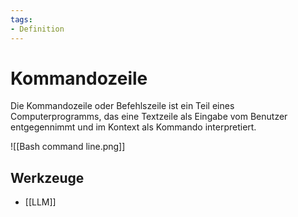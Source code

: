 ```yaml
---
tags:
- Definition
---
```

# Kommandozeile

Die Kommandozeile oder Befehlszeile ist ein Teil eines Computerprogramms, das eine Textzeile als Eingabe vom Benutzer entgegennimmt und im Kontext als Kommando interpretiert.

![[Bash command line.png]]

## Werkzeuge

* [[LLM]]